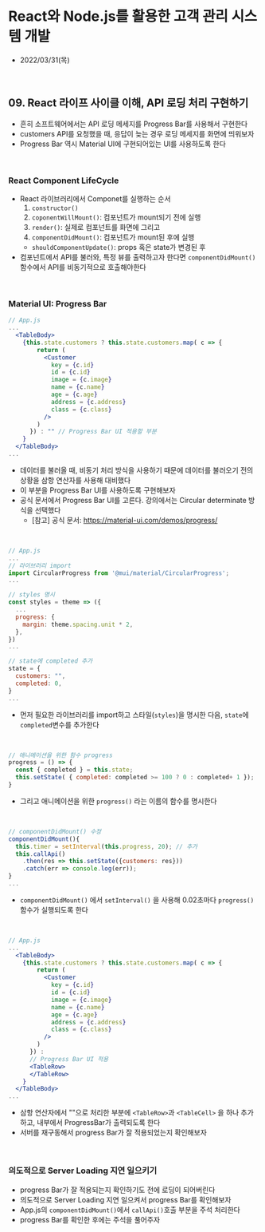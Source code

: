 # React와 Node.js를 활용한 고객 관리 시스템 개발
- 2022/03/31(목)

<br>


## 09. React 라이프 사이클 이해, API 로딩 처리 구현하기 
- 흔히 소프트웨어에서는 API 로딩 메세지를 Progress Bar를 사용해서 구현한다
- customers API를 요청했을 때, 응답이 늦는 경우 로딩 메세지를 화면에 띄워보자 
- Progress Bar 역시 Material UI에 구현되어있는 UI를 사용하도록 한다

<br>

### React Component LifeCycle
- React 라이브러리에서 Componet를 실행하는 순서
  1. `constructor()`
  2. `coponentWillMount()`: 컴포넌트가 mount되기 전에 실행
  3. `render()`: 실제로 컴포넌트를 화면에 그리고
  4. `componentDidMount()`: 컴포넌트가 mount된 후에 실행
  - `shouldComponentUpdate()`: props 혹은 state가 변경된 후
- 컴포넌트에서 API를 불러와, 특정 뷰를 출력하고자 한다면 `componentDidMount()`함수에서 API를 비동기적으로 호출해야한다

<br>

### Material UI: Progress Bar
```jsx
// App.js
...
  <TableBody>
    {this.state.customers ? this.state.customers.map( c => {
        return (
          <Customer
            key = {c.id}
            id = {c.id}
            image = {c.image}
            name = {c.name}
            age = {c.age}
            address = {c.address}
            class = {c.class}
          />
        )
      }) : "" // Progress Bar UI 적용할 부분
    }
  </TableBody>
...
```
- 데이터를 불러올 때, 비동기 처리 방식을 사용하기 때문에 데이터를 불러오기 전의 상황을 삼항 연산자를 사용해 대비했다
- 이 부분을 Progress Bar UI를 사용하도록 구현해보자
- 공식 문서에서 Progress Bar UI를 고른다. 강의에서는 Circular determinate 방식을 선택했다
  - [참고] 공식 문서: https://material-ui.com/demos/progress/

<br>

```jsx
// App.js
...
// 라이브러리 import
import CircularProgress from '@mui/material/CircularProgress';
...

// styles 명시
const styles = theme => ({
  ...
  progress: {
    margin: theme.spacing.unit * 2,
  },
})
...

// state에 completed 추가
state = {
  customers: "",
  completed: 0,
}
...
```
- 먼저 필요한 라이브러리를 import하고 스타일(`styles`)을 명시한 다음, `state`에 `completed`변수를 추가한다 

<br>

```jsx
// 애니메이션을 위한 함수 progress
progress = () => {
  const { completed } = this.state;
  this.setState( { completed: completed >= 100 ? 0 : completed+ 1 });
}
```
- 그리고 애니메이션을 위한 `progress()` 라는 이름의 함수를 명시한다

<br>

```jsx
// componentDidMount() 수정
componentDidMount(){
  this.timer = setInterval(this.progress, 20); // 추가
  this.callApi()
    .then(res => this.setState({customers: res}))
    .catch(err => console.log(err));
}
...
```
- `componentDidMount()` 에서 `setInterval()` 을 사용해 0.02초마다 `progress()` 함수가 실행되도록 한다

<br>

```jsx
// App.js
...
  <TableBody>
    {this.state.customers ? this.state.customers.map( c => {
        return (
          <Customer
            key = {c.id}
            id = {c.id}
            image = {c.image}
            name = {c.name}
            age = {c.age}
            address = {c.address}
            class = {c.class}
          />
        )
      }) : 
      // Progress Bar UI 적용
      <TableRow>
      </TableRow>
    }
  </TableBody>
...
```
- 삼항 연산자에서 ""으로 처리한 부분에 `<TableRow>`과 `<TableCell>` 을 하나 추가하고, 내부에서 ProgressBar가 출력되도록 한다
- 서버를 재구동해서 progress Bar가 잘 적용되었는지 확인해보자

<br>

### 의도적으로 Server Loading 지연 일으키기
- progress Bar가 잘 적용되는지 확인하기도 전에 로딩이 되어버린다
- 의도적으로 Server Loading 지연 일으켜서 progress Bar를 확인해보자
- App.js의 `componentDidMount()`에서 `callApi()`호출 부분을 주석 처리한다
- progress Bar를 확인한 후에는 주석을 풀어주자
